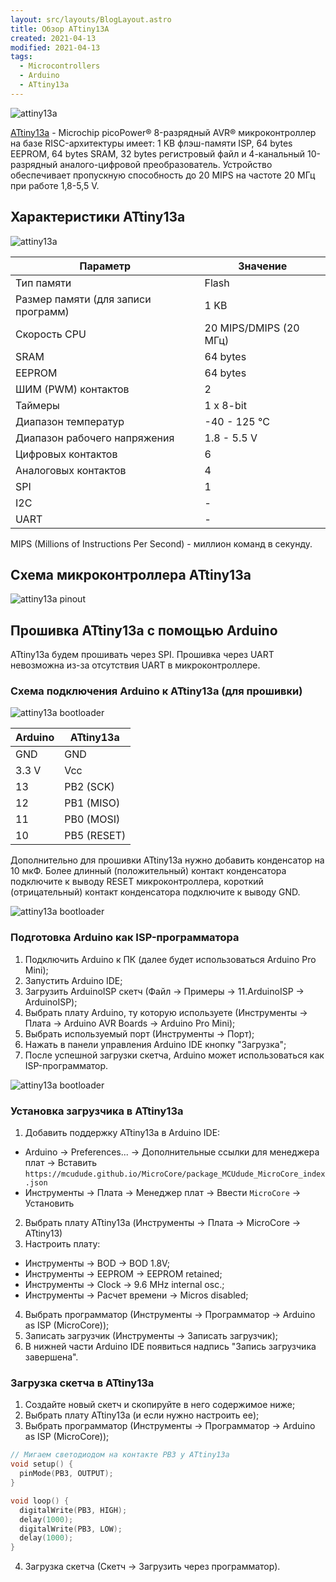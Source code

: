 ```yaml
---
layout: src/layouts/BlogLayout.astro
title: Обзор ATtiny13A
created: 2021-04-13
modified: 2021-04-13
tags:
  - Microcontrollers
  - Arduino
  - ATtiny13a
---
```


![attiny13a](/posts/overview-attiny13a/attiny13a_1.jpg)

[ATtiny13a](https://www.microchip.com/wwwproducts/en/ATtiny13A) - Microchip picoPower® 8-разрядный AVR® микроконтроллер на базе RISC-архитектуры  имеет: 1 KB флэш-памяти ISP, 64 bytes EEPROM, 64 bytes SRAM, 32 bytes регистровый файл и 4-канальный 10-разрядный аналого-цифровой преобразователь. Устройство обеспечивает пропускную способность до 20 MIPS на частоте 20 МГц при работе 1,8-5,5 V.

## Характеристики ATtiny13a

![attiny13a](/posts/overview-attiny13a/attiny13a_2.jpg)

| Параметр                            | Значение               |
|-------------------------------------|------------------------|
| Тип памяти                          | Flash                  |
| Размер памяти (для записи программ) | 1 KB                   |
| Скорость CPU                        | 20 MIPS/DMIPS (20 МГц) |
| SRAM                                | 64 bytes               |
| EEPROM                              | 64 bytes               |
| ШИМ (PWM) контактов                 | 2                      |
| Таймеры                             | 1 x 8-bit              |
| Диапазон температур                 | -40 - 125 °C           |
| Диапазон рабочего напряжения        | 1.8 - 5.5 V            |
| Цифровых контактов                  | 6                      |
| Аналоговых контактов                | 4                      |
| SPI                                 | 1                      |
| I2C                                 | -                      |
| UART                                | -                      |

MIPS (Millions of Instructions Per Second) - миллион команд в секунду.

## Схема микроконтроллера ATtiny13a

![attiny13a pinout](/posts/overview-attiny13a/attiny13a_pinout.png)

## Прошивка ATtiny13a с помощью Arduino

ATtiny13a будем прошивать через SPI. Прошивка через UART невозможна из-за отсутствия UART в микроконтроллере.
### Схема подключения Arduino к ATtiny13a (для прошивки)

![attiny13a bootloader](/posts/overview-attiny13a/attiny13a_bootloader_1.jpg)

| Arduino | ATtiny13a   |
|---------|-------------|
| GND     | GND         |
| 3.3 V   | Vcc         |
| 13      | PB2 (SCK)   |
| 12      | PB1 (MISO)  |
| 11      | PB0 (MOSI)  |
| 10      | PB5 (RESET) |

Дополнительно для прошивки ATtiny13a нужно добавить конденсатор на 10 мкФ. Более длинный (положительный) контакт конденсатора подключите к выводу RESET микроконтроллера, короткий (отрицательный) контакт конденсатора подключите к выводу GND.

![attiny13a bootloader](/posts/overview-attiny13a/attiny13a_bootloader_2.jpg)

### Подготовка Arduino как ISP-программатора

1. Подключить Arduino к ПК (далее будет использоваться Arduino Pro Mini);
2. Запустить Arduino IDE;
3. Загрузить ArduinoISP скетч (Файл -> Примеры -> 11.ArduinoISP -> ArduinoISP);
4. Выбрать плату Arduino, ту которую используете (Инструменты -> Плата -> Arduino AVR Boards -> Arduino Pro Mini);
5. Выбрать используемый порт (Инструменты -> Порт);
6. Нажать в панели управления Arduino IDE кнопку "Загрузка";
7. После успешной загрузки скетча, Arduino может использоваться как ISP-программатор.

![attiny13a bootloader](/posts/overview-attiny13a/attiny13a_bootloader_3.jpg)

### Установка загрузчика в ATtiny13a

1. Добавить поддержку ATtiny13a в Arduino IDE:  
- Arduino -> Preferences... -> Дополнительные ссылки для менеджера плат -> Вставить `https://mcudude.github.io/MicroCore/package_MCUdude_MicroCore_index.json`
- Инструменты -> Плата -> Менеджер плат -> Ввести `MicroCore` -> Установить
2. Выбрать плату ATtiny13a (Инструменты -> Плата -> MicroCore -> ATtiny13)
3. Настроить плату:  
- Инструменты -> BOD -> BOD 1.8V;  
- Инструменты -> EEPROM -> EEPROM retained;  
- Инструменты -> Clock -> 9.6 MHz internal osc.;  
- Инструменты -> Расчет времени -> Micros disabled;
4. Выбрать программатор (Инструменты -> Программатор -> Arduino as ISP (MicroCore));
5. Записать загрузчик (Инструменты -> Записать загрузчик);
6. В нижней части Arduino IDE появиться надпись "Запись загрузчика завершена".

### Загрузка скетча в ATtiny13a

1. Создайте новый скетч и скопируйте в него содержимое ниже;
2. Выбрать плату ATtiny13a (и если нужно настроить ее);
3. Выбрать программатор (Инструменты -> Программатор -> Arduino as ISP (MicroCore));

```cpp
// Мигаем светодиодом на контакте PB3 у ATtiny13a
void setup() {
  pinMode(PB3, OUTPUT);
}

void loop() {
  digitalWrite(PB3, HIGH);
  delay(1000);
  digitalWrite(PB3, LOW);
  delay(1000);
}
```

4. Загрузка скетча (Скетч -> Загрузить через программатор).